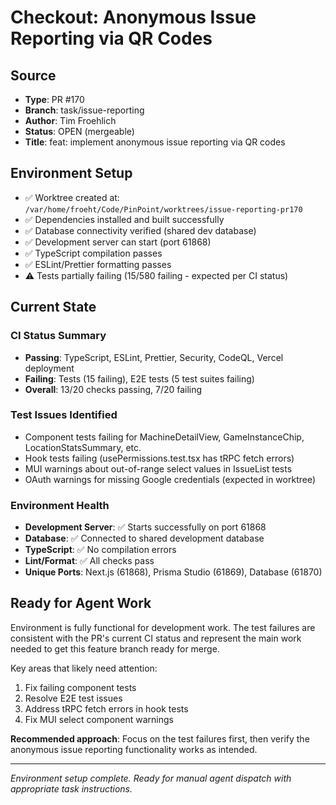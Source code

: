 # Checkout: Anonymous Issue Reporting via QR Codes

## Source

- **Type**: PR #170
- **Branch**: task/issue-reporting
- **Author**: Tim Froehlich
- **Status**: OPEN (mergeable)
- **Title**: feat: implement anonymous issue reporting via QR codes

## Environment Setup

- ✅ Worktree created at: `/var/home/froeht/Code/PinPoint/worktrees/issue-reporting-pr170`
- ✅ Dependencies installed and built successfully
- ✅ Database connectivity verified (shared dev database)
- ✅ Development server can start (port 61868)
- ✅ TypeScript compilation passes
- ✅ ESLint/Prettier formatting passes
- ⚠️ Tests partially failing (15/580 failing - expected per CI status)

## Current State

### CI Status Summary

- **Passing**: TypeScript, ESLint, Prettier, Security, CodeQL, Vercel deployment
- **Failing**: Tests (15 failing), E2E tests (5 test suites failing)
- **Overall**: 13/20 checks passing, 7/20 failing

### Test Issues Identified

- Component tests failing for MachineDetailView, GameInstanceChip, LocationStatsSummary, etc.
- Hook tests failing (usePermissions.test.tsx has tRPC fetch errors)
- MUI warnings about out-of-range select values in IssueList tests
- OAuth warnings for missing Google credentials (expected in worktree)

### Environment Health

- **Development Server**: ✅ Starts successfully on port 61868
- **Database**: ✅ Connected to shared development database
- **TypeScript**: ✅ No compilation errors
- **Lint/Format**: ✅ All checks pass
- **Unique Ports**: Next.js (61868), Prisma Studio (61869), Database (61870)

## Ready for Agent Work

Environment is fully functional for development work. The test failures are consistent with the PR's current CI status and represent the main work needed to get this feature branch ready for merge.

Key areas that likely need attention:

1. Fix failing component tests
2. Resolve E2E test issues
3. Address tRPC fetch errors in hook tests
4. Fix MUI select component warnings

**Recommended approach**: Focus on the test failures first, then verify the anonymous issue reporting functionality works as intended.

---

_Environment setup complete. Ready for manual agent dispatch with appropriate task instructions._
